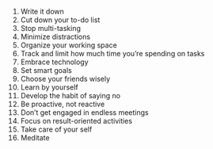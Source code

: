1. Write it down
2. Cut down your to-do list
3. Stop multi-tasking
4. Minimize distractions
5. Organize your working space
6. Track and limit how much time you’re spending on tasks
7. Embrace technology
8. Set smart goals
9. Choose your friends wisely
10. Learn by yourself
11. Develop the habit of saying no
12. Be proactive, not reactive
13. Don’t get engaged in endless meetings
14. Focus on result-oriented activities
15. Take care of your self
16. Meditate
